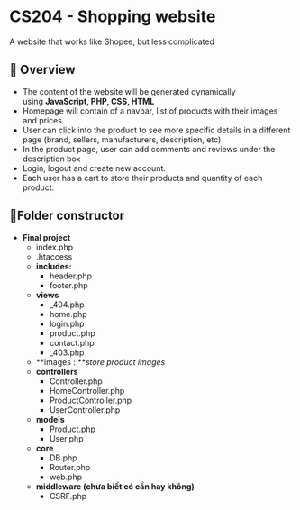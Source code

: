 # CS204 - Shopping website

A website that works like Shopee, but less complicated

## 💬 Overview

- The content of the website will be generated dynamically using **JavaScript, PHP, CSS, HTML**
- Homepage will contain of a navbar, list of products with their images and prices
- User can click into the product to see more specific details in a different page (brand, sellers, manufacturers, description, etc)
- In the product page, user can add comments and reviews under the description box
- Login, logout and create new account.
- Each user has a cart to store their products and quantity of each product.

## 🧸Folder constructor

- **Final project**
    - index.php
    - .htaccess
    - **includes:**
        - header.php
        - footer.php
    - **views**
        - _404.php
        - home.php
        - login.php
        - product.php
        - contact.php
        - _403.php
    - **images : ***store product images*
    - **controllers**
        - Controller.php
        - HomeController.php
        - ProductController.php
        - UserController.php
    - **models**
        - Product.php
        - User.php
    - **core**
        - DB.php
        - Router.php
        - web.php
    - **middleware (chưa biết có cần hay không)**
        - CSRF.php
